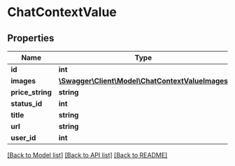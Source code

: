 # ChatContextValue

## Properties
Name | Type | Description | Notes
------------ | ------------- | ------------- | -------------
**id** | **int** |  | [optional] 
**images** | [**\Swagger\Client\Model\ChatContextValueImages**](ChatContextValueImages.md) |  | [optional] 
**price_string** | **string** |  | [optional] 
**status_id** | **int** |  | [optional] 
**title** | **string** |  | [optional] 
**url** | **string** |  | [optional] 
**user_id** | **int** |  | [optional] 

[[Back to Model list]](../../README.md#documentation-for-models) [[Back to API list]](../../README.md#documentation-for-api-endpoints) [[Back to README]](../../README.md)

